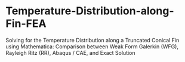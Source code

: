 # Temperature-Distribution-along-Fin-FEA
Solving for the Temperature Distribution along a Truncated Conical Fin using Mathematica: Comparison between Weak Form Galerkin (WFG), Rayleigh Ritz (RR), Abaqus / CAE, and Exact Solution
